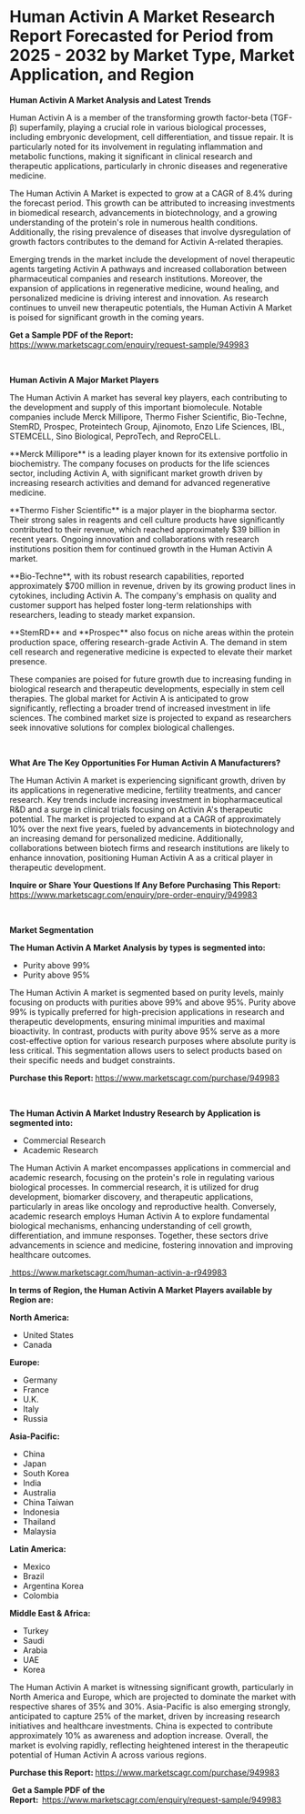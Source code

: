 <p><h1>Human Activin A Market Research Report Forecasted for Period from 2025 -  2032 by Market Type, Market Application, and Region</h1></p><p><strong>Human Activin A Market Analysis and Latest Trends</strong></p>
<p><p>Human Activin A is a member of the transforming growth factor-beta (TGF-β) superfamily, playing a crucial role in various biological processes, including embryonic development, cell differentiation, and tissue repair. It is particularly noted for its involvement in regulating inflammation and metabolic functions, making it significant in clinical research and therapeutic applications, particularly in chronic diseases and regenerative medicine.</p><p>The Human Activin A Market is expected to grow at a CAGR of 8.4% during the forecast period. This growth can be attributed to increasing investments in biomedical research, advancements in biotechnology, and a growing understanding of the protein's role in numerous health conditions. Additionally, the rising prevalence of diseases that involve dysregulation of growth factors contributes to the demand for Activin A-related therapies.</p><p>Emerging trends in the market include the development of novel therapeutic agents targeting Activin A pathways and increased collaboration between pharmaceutical companies and research institutions. Moreover, the expansion of applications in regenerative medicine, wound healing, and personalized medicine is driving interest and innovation. As research continues to unveil new therapeutic potentials, the Human Activin A Market is poised for significant growth in the coming years.</p></p>
<p><strong>Get a Sample PDF of the Report:&nbsp;</strong> <a href="https://www.marketscagr.com/enquiry/request-sample/949983?utm_campaign=2476&utm_medium=2&utm_source=Github&utm_content=ia&utm_term=16042025&utm_id=human-activin-a">https://www.marketscagr.com/enquiry/request-sample/949983</a></p>
<p>&nbsp;</p>
<p><strong>Human Activin A Major Market Players</strong></p>
<p><p>The Human Activin A market has several key players, each contributing to the development and supply of this important biomolecule. Notable companies include Merck Millipore, Thermo Fisher Scientific, Bio-Techne, StemRD, Prospec, Proteintech Group, Ajinomoto, Enzo Life Sciences, IBL, STEMCELL, Sino Biological, PeproTech, and ReproCELL.</p><p>**Merck Millipore** is a leading player known for its extensive portfolio in biochemistry. The company focuses on products for the life sciences sector, including Activin A, with significant market growth driven by increasing research activities and demand for advanced regenerative medicine.</p><p>**Thermo Fisher Scientific** is a major player in the biopharma sector. Their strong sales in reagents and cell culture products have significantly contributed to their revenue, which reached approximately $39 billion in recent years. Ongoing innovation and collaborations with research institutions position them for continued growth in the Human Activin A market.</p><p>**Bio-Techne**, with its robust research capabilities, reported approximately $700 million in revenue, driven by its growing product lines in cytokines, including Activin A. The company's emphasis on quality and customer support has helped foster long-term relationships with researchers, leading to steady market expansion.</p><p>**StemRD** and **Prospec** also focus on niche areas within the protein production space, offering research-grade Activin A. The demand in stem cell research and regenerative medicine is expected to elevate their market presence.</p><p>These companies are poised for future growth due to increasing funding in biological research and therapeutic developments, especially in stem cell therapies. The global market for Activin A is anticipated to grow significantly, reflecting a broader trend of increased investment in life sciences. The combined market size is projected to expand as researchers seek innovative solutions for complex biological challenges.</p></p>
<p>&nbsp;</p>
<p><strong>What Are The Key Opportunities For Human Activin A Manufacturers?</strong></p>
<p><p>The Human Activin A market is experiencing significant growth, driven by its applications in regenerative medicine, fertility treatments, and cancer research. Key trends include increasing investment in biopharmaceutical R&D and a surge in clinical trials focusing on Activin A's therapeutic potential. The market is projected to expand at a CAGR of approximately 10% over the next five years, fueled by advancements in biotechnology and an increasing demand for personalized medicine. Additionally, collaborations between biotech firms and research institutions are likely to enhance innovation, positioning Human Activin A as a critical player in therapeutic development.</p></p>
<p><strong>Inquire or Share Your Questions If Any Before Purchasing This Report:</strong> <a href="https://www.marketscagr.com/enquiry/pre-order-enquiry/949983?utm_campaign=2476&utm_medium=2&utm_source=Github&utm_content=ia&utm_term=16042025&utm_id=human-activin-a">https://www.marketscagr.com/enquiry/pre-order-enquiry/949983</a></p>
<p>&nbsp;</p>
<p><strong>Market Segmentation</strong></p>
<p><strong>The Human Activin A Market Analysis by types is segmented into:</strong></p>
<p><ul><li>Purity above 99%</li><li>Purity above 95%</li></ul></p>
<p><p>The Human Activin A market is segmented based on purity levels, mainly focusing on products with purities above 99% and above 95%. Purity above 99% is typically preferred for high-precision applications in research and therapeutic developments, ensuring minimal impurities and maximal bioactivity. In contrast, products with purity above 95% serve as a more cost-effective option for various research purposes where absolute purity is less critical. This segmentation allows users to select products based on their specific needs and budget constraints.</p></p>
<p><strong>Purchase this Report:&nbsp;</strong><a href="https://www.marketscagr.com/purchase/949983?utm_campaign=2476&utm_medium=2&utm_source=Github&utm_content=ia&utm_term=16042025&utm_id=human-activin-a">https://www.marketscagr.com/purchase/949983</a></p>
<p>&nbsp;</p>
<p><strong>The Human Activin A Market Industry Research by Application is segmented into:</strong></p>
<p><ul><li>Commercial Research</li><li>Academic Research</li></ul></p>
<p><p>The Human Activin A market encompasses applications in commercial and academic research, focusing on the protein's role in regulating various biological processes. In commercial research, it is utilized for drug development, biomarker discovery, and therapeutic applications, particularly in areas like oncology and reproductive health. Conversely, academic research employs Human Activin A to explore fundamental biological mechanisms, enhancing understanding of cell growth, differentiation, and immune responses. Together, these sectors drive advancements in science and medicine, fostering innovation and improving healthcare outcomes.</p></p>
<p><a href="https://www.marketscagr.com/human-activin-a-r949983?utm_campaign=2476&utm_medium=2&utm_source=Github&utm_content=ia&utm_term=16042025&utm_id=human-activin-a">&nbsp;https://www.marketscagr.com/human-activin-a-r949983</a></p>
<p><strong>In terms of Region, the Human Activin A Market Players available by Region are:</strong></p>
<p>
    <p> <strong> North America: </strong>
        <ul>
            <li>United States</li>
            <li>Canada</li>
        </ul>
        </p> 
    <p> <strong> Europe: </strong>
        <ul>
            <li>Germany</li>
            <li>France</li>
            <li>U.K.</li>
            <li>Italy</li>
            <li>Russia</li>
        </ul>
        </p> 
    <p> <strong> Asia-Pacific: </strong>
        <ul>
            <li>China</li>
            <li>Japan</li>
            <li>South Korea</li>
            <li>India</li>
            <li>Australia</li>
            <li>China Taiwan</li>
            <li>Indonesia</li>
            <li>Thailand</li>
            <li>Malaysia</li>
        </ul>
        </p> 
    <p> <strong> Latin America: </strong>
        <ul>
            <li>Mexico</li>
            <li>Brazil</li>
            <li>Argentina Korea</li>
            <li>Colombia</li>
        </ul>
        </p> 
    <p> <strong> Middle East & Africa: </strong>
        <ul>
            <li>Turkey</li>
            <li>Saudi</li>
            <li>Arabia</li>
            <li>UAE</li>
            <li>Korea</li>
        </ul>
    </p>
    </p>
<p><p>The Human Activin A market is witnessing significant growth, particularly in North America and Europe, which are projected to dominate the market with respective shares of 35% and 30%. Asia-Pacific is also emerging strongly, anticipated to capture 25% of the market, driven by increasing research initiatives and healthcare investments. China is expected to contribute approximately 10% as awareness and adoption increase. Overall, the market is evolving rapidly, reflecting heightened interest in the therapeutic potential of Human Activin A across various regions.</p></p>
<p><strong>Purchase this Report: </strong><a href="https://www.marketscagr.com/purchase/949983?utm_campaign=2476&utm_medium=2&utm_source=Github&utm_content=ia&utm_term=16042025&utm_id=human-activin-a">https://www.marketscagr.com/purchase/949983</a></p>
<p>&nbsp;<strong>Get a Sample PDF of the Report:&nbsp;&nbsp;</strong><a href="https://www.marketscagr.com/enquiry/request-sample/949983?utm_campaign=2476&utm_medium=2&utm_source=Github&utm_content=ia&utm_term=16042025&utm_id=human-activin-a">https://www.marketscagr.com/enquiry/request-sample/949983</a></p>
<p><strong></strong></p>
<p><p></p><p></p><p></p></p>